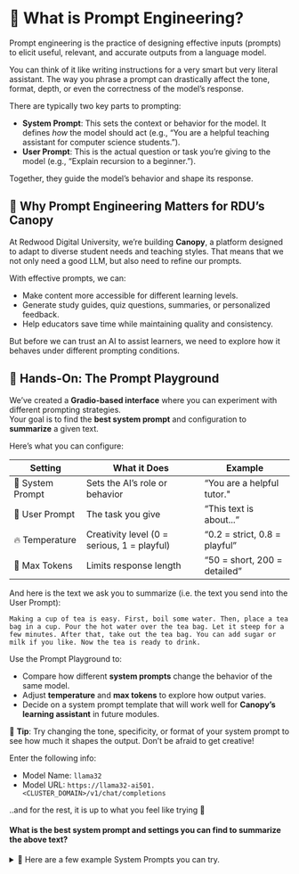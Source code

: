 # 🧠 What is Prompt Engineering?

<div class="terminal-curl"></div>

Prompt engineering is the practice of designing effective inputs (prompts) to elicit useful, relevant, and accurate outputs from a language model.

You can think of it like writing instructions for a very smart but very literal assistant. The way you phrase a prompt can drastically affect the tone, format, depth, or even the correctness of the model’s response.

There are typically two key parts to prompting:

* **System Prompt**: This sets the context or behavior for the model. It defines *how* the model should act (e.g., “You are a helpful teaching assistant for computer science students.”).
* **User Prompt**: This is the actual question or task you’re giving to the model (e.g., “Explain recursion to a beginner.”).

Together, they guide the model’s behavior and shape its response.

## 🎯 Why Prompt Engineering Matters for RDU’s Canopy

At Redwood Digital University, we’re building **Canopy**, a platform designed to adapt to diverse student needs and teaching styles. That means that we not only need a good LLM, but also need to refine our prompts.

With effective prompts, we can:

* Make content more accessible for different learning levels.
* Generate study guides, quiz questions, summaries, or personalized feedback.
* Help educators save time while maintaining quality and consistency.

But before we can trust an AI to assist learners, we need to explore how it behaves under different prompting conditions.


## 🧪 Hands-On: The Prompt Playground

We’ve created a **Gradio-based interface** where you can experiment with different prompting strategies.  
Your goal is to find the **best system prompt** and configuration to **summarize** a given text.

Here’s what you can configure:

| Setting          | What it Does                                | Example                       |
| ---------------- | ------------------------------------------- | ----------------------------- |
| 🧾 System Prompt | Sets the AI’s role or behavior              | “You are a helpful tutor."     |
| 💬 User Prompt   | The task you give                           | “This text is about...”        |
| 🔥 Temperature   | Creativity level (0 = serious, 1 = playful) | “0.2 = strict, 0.8 = playful”  |
| 🔢 Max Tokens    | Limits response length                      | “50 = short, 200 = detailed”   |


And here is the text we ask you to summarize (i.e. the text you send into the User Prompt):

```
Making a cup of tea is easy. First, boil some water. Then, place a tea bag in a cup. Pour the hot water over the tea bag. Let it steep for a few minutes. After that, take out the tea bag. You can add sugar or milk if you like. Now the tea is ready to drink.
```

Use the Prompt Playground to:

* Compare how different **system prompts** change the behavior of the same model.
* Adjust **temperature** and **max tokens** to explore how output varies.
* Decide on a system prompt template that will work well for **Canopy’s learning assistant** in future modules.

📌 **Tip**: Try changing the tone, specificity, or format of your system prompt to see how much it shapes the output. Don’t be afraid to get creative!

Enter the following info:

- Model Name: `llama32`
- Model URL: `https://llama32-ai501.<CLUSTER_DOMAIN>/v1/chat/completions`

..and for the rest, it is up to what you feel like trying 🧪  

#### What is the best system prompt and settings you can find to summarize the above text?

<details>
<summary> 📜 Here are a few example System Prompts you can try.</summary>  
<br>

```
Write a short version of this.
```

```
Summarize the text in a few sentences.
```

```
Explain the given text as if I’m a 5-year-old.
```

```
Explain the given text using only emojis.
```

Can you come up with something that explains the text even better without loosing important info?
</details>

<iframe
	src="https://gradio-app-ai501.<CLUSTER_DOMAIN>/prompt-playground"
	frameborder="0"
	width="1600"
	height="800"
	style="border: 1px solid transparent; border-radius: 1px;"
	loading="lazy">
></iframe>
